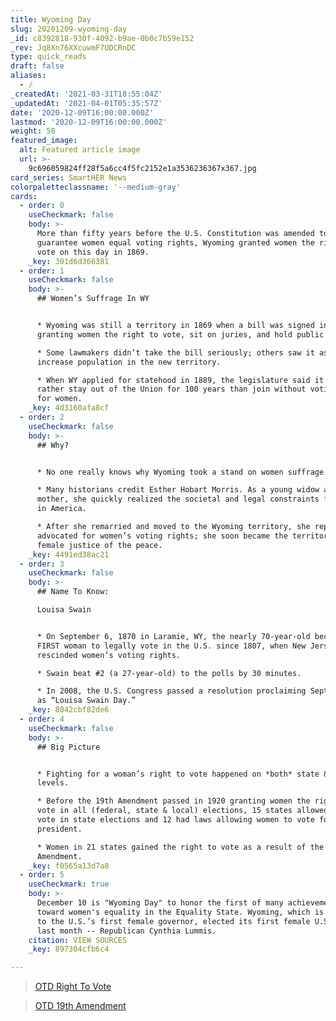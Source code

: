 ```yaml
---
title: Wyoming Day
slug: 20201209-wyoming-day
_id: c8392818-930f-4092-b9ae-0b0c7b59e152
_rev: Jq8Xn76XXcuwmF7UDCRnDC
type: quick_reads
draft: false
aliases:
  - /
_createdAt: '2021-03-31T18:55:04Z'
_updatedAt: '2021-04-01T05:35:57Z'
date: '2020-12-09T16:00:00.000Z'
lastmod: '2020-12-09T16:00:00.000Z'
weight: 50
featured_image:
  alt: Featured article image
  url: >-
    9c696059824ff28f5a6cc4f5fc2152e1a3536236367x367.jpg
card_series: SmartHER News
colorpaletteclassname: '--medium-gray'
cards:
  - order: 0
    useCheckmark: false
    body: >-
      More than fifty years before the U.S. Constitution was amended to
      guarantee women equal voting rights, Wyoming granted women the right to
      vote on this day in 1869.
    _key: 301d6d366381
  - order: 1
    useCheckmark: false
    body: >-
      ## Women’s Suffrage In WY


      * Wyoming was still a territory in 1869 when a bill was signed into law
      granting women the right to vote, sit on juries, and hold public office.

      * Some lawmakers didn’t take the bill seriously; others saw it as way to
      increase population in the new territory.

      * When WY applied for statehood in 1889, the legislature said it would
      rather stay out of the Union for 100 years than join without voting rights
      for women.
    _key: 4d3160afa8cf
  - order: 2
    useCheckmark: false
    body: >-
      ## Why?


      * No one really knows why Wyoming took a stand on women suffrage.

      * Many historians credit Esther Hobart Morris. As a young widow and
      mother, she quickly realized the societal and legal constraints for women
      in America.

      * After she remarried and moved to the Wyoming territory, she reportedly
      advocated for women’s voting rights; she soon became the territory’s first
      female justice of the peace.
    _key: 4491ed38ac21
  - order: 3
    useCheckmark: false
    body: >-
      ## Name To Know:  

      Louisa Swain


      * On September 6, 1870 in Laramie, WY, the nearly 70-year-old became the
      FIRST woman to legally vote in the U.S. since 1807, when New Jersey
      rescinded women’s voting rights.

      * Swain beat #2 (a 27-year-old) to the polls by 30 minutes.

      * In 2008, the U.S. Congress passed a resolution proclaiming September 6th
      as “Louisa Swain Day.”
    _key: 8042cbf82de6
  - order: 4
    useCheckmark: false
    body: >-
      ## Big Picture


      * Fighting for a woman’s right to vote happened on *both* state & fed
      levels.

      * Before the 19th Amendment passed in 1920 granting women the right to
      vote in all (federal, state & local) elections, 15 states allowed women to
      vote in state elections and 12 had laws allowing women to vote for
      president.

      * Women in 21 states gained the right to vote as a result of the 19th
      Amendment.
    _key: f0565a13d7a8
  - order: 5
    useCheckmark: true
    body: >-
      December 10 is "Wyoming Day" to honor the first of many achievements
      toward women's equality in the Equality State. Wyoming, which is also home
      to the U.S.’s first female governor, elected its first female U.S. senator
      last month -- Republican Cynthia Lummis.
    citation: VIEW SOURCES
    _key: 897304cfb6c4

---
```

> [OTD Right To Vote](https://smarthernews.com/otd-right-to-vote/)





> [OTD 19th Amendment](https://smarthernews.com/otd-19th-amendment/)
